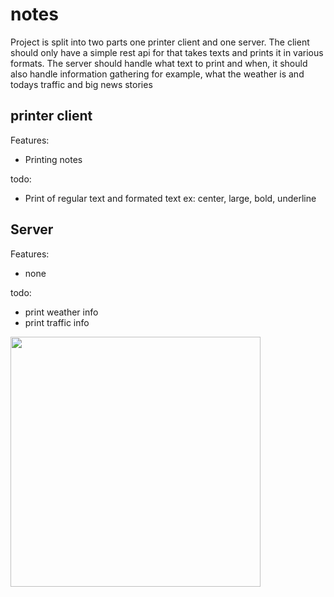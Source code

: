 # notes

Project is split into two parts one printer client and one server.
The client should only have a simple rest api for that takes texts and prints it in various formats.
The server should handle what text to print and when, it should also handle information gathering for example, what the weather is and todays traffic and big news stories

## printer client

Features:
- Printing notes

todo:
- Print of regular text and formated text ex: center, large, bold, underline

## Server

Features:
- none

todo:
- print weather info
- print traffic info

<img src="https://github.com/richie-south/notes/blob/master/media/printing.gif?raw=true" width="400">
